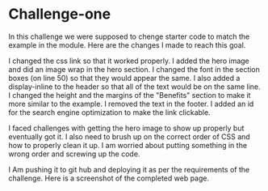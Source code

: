 # Challenge-one

In this challenge we were supposed to chenge starter code to match the example in the module. Here are the changes I made to reach this goal.

I changed the css link so that it worked properly.
I added the hero image and did an image wrap in the hero section.
I changed the font in the section boxes (on line 50) so that they would appear the same.
I also added a display-inline to the header so that all of the text would be on the same line.
I changed the height and the margins of the "Benefits" section to make it more similar to the example.
I removed the text in the footer.
I added an id for the search engine optimization to make the link clickable.

I faced challenges with getting the hero image to show up properly but eventually got it.
I also need to brush up on the correct order of CSS and how to properly clean it up. I am worried about putting something in the wrong order and screwing up the code.

I Am pushing it to git hub and deploying it as per the requirements of the challenge.
Here is a screenshot of the completed web page.
